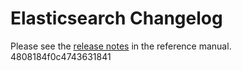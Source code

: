 # Elasticsearch Changelog

Please see the [release notes](https://www.elastic.co/guide/en/elasticsearch/reference/current/es-release-notes.html) in the reference manual.
4808184f0c4743631841
